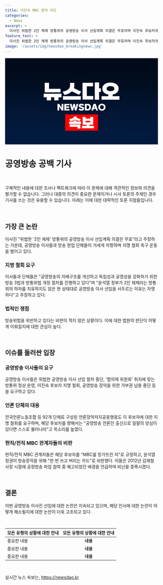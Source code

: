```yaml
---
title: 이진숙 MBC 장악 의도
categories:
  - News
excerpt: >
  이사진 위법한 2인 체제 방통위의 공영방송 이사 선임계획 의결은 무효라며 이진숙 후보자의 지명에 반발하는 공영방송 이사들과 현업 단체들이 14명은 지명을 비판하고, 언론단체도 불만을 터뜨리고 있다. 방송통신위원장 후보자에 대한 촉구와 비난이 계속되고 있으며, 이진숙에 대한 반대 목소리가 거세게 높아지고 있다. 현 상황에서 공영방송 이사 선임을 서둘러 추진하는 이유와 관련하여 논란이 계속되고 있으며, 관련 조직들은 지명 철회를 요구하고 있다.
feature_text: >
  이사진 위법한 2인 체제 방통위의 공영방송 이사 선임계획 의결은 무효라며 이진숙 후보자의 지명에 반발하는 공영방송 이사들과 현업 단체들이 14명은 지명을 비판하고, 언론단체도 불만을 터뜨리고 있다. 방송통신위원장 후보자에 대한 촉구와 비난이 계속되고 있으며, 이진숙에 대한 반대 목소리가 거세게 높아지고 있다. 현 상황에서 공영방송 이사 선임을 서둘러 추진하는 이유와 관련하여 논란이 계속되고 있으며, 관련 조직들은 지명 철회를 요구하고 있다.
image: '/assets/img/newsdao_breakingnews.jpg'
---
```


<p><img src="/assets/img/newsdao_breakingnews.jpg" alt="ontimetimes 속보" /></p>

<h1>공영방송 공백 기사</h1>

<p data-ke-size="size16">&nbsp;</p>

<p>구체적인 내용에 대한 조사나 팩트체크에 따라 이 문제에 대해 객관적인 정보와 의견을 평가할 수 없습니다. 그러나 대중의 의견이 중요한 문제이거나 시사 토론의 주제인 경우 기사를 쓰는 것은 유용할 수 있습니다. 아래는 이에 대한 대략적인 토론 지점들입니다.</p>

<p data-ke-size="size16">&nbsp;</p>

<h2 data-ke-size="size26">가장 큰 논란</h2>

<p>이사진 "위법한 '2인 체제' 방통위의 공영방송 이사 선임계획 의결은 무효"라고 주장하는 가운데, 공영방송 이사들과 방송 현업 단체들이 거세게 저항하며 지명 철회 촉구 운동을 벌이고 있다.</p>

<h3>지명 철회 요구</h3>

<p>이사들과 단체들은 "공영방송의 지배구조를 개선하고 독립성과 공영성을 강화하기 위한 방송 3법과 방통위법 개정 절차를 진행하고 있다"며 "윤석열 정부가 2인 체제라는 방통위의 하자를 치유하지도 않은 현 상태대로 공영방송 이사 선임을 서두르는 이유는 자명하다"고 주장하고 있다.</p>

<h3>법적인 쟁점</h3>

<p>방송위법을 위반하고 있다는 비판이 적지 않은 상황이다. 이에 대한 법원의 판단이 어떻게 이뤄질지에 대한 관심이 높다.</p>

<p data-ke-size="size16">&nbsp;</p>

<h2 data-ke-size="size26">이슈를 둘러싼 입장</h2>

<h3>공영방송 이사들의 요구</h3>

<p>공영방송 이사들은 위법한 공영방송 이사 선임 절차 중단, '합의제 위원회' 취지에 맞는 방통위 정상 운영, 이진숙 후보자 지명 철회, 공영방송 장악을 위한 거부권 남용 중단 등을 요구하고 있다.</p>

<h3>언론 단체의 대응</h3>

<p>전국언론노동조합 등 92개 단체로 구성된 언론장악저지공동행동도 이 후보자에 대한 지명 철회를 요구하며, 해당 후보자를 향해서는 "공영방송 언론인 출신으로 일말의 양심이 있다면 스스로 물러나라"고 목소리를 높였다.</p>

<h3>현직/전직 MBC 관계자들의 비판</h3>

<p>현직/전직 MBC 관계자들은 해당 후보자를 "MBC를 망가뜨린 자"로 규정하고, 윤석열 정권이 방송장악을 위해 "한 번 쓰고 버리는 카드"로 비판했다. 이들은 2012년 김재철 사장 시절에 공정방송 파업 참여 중 해고되었던 배경을 언급하며 비난을 증폭시켰다.</p>

<p data-ke-size="size16">&nbsp;</p>

<h2 data-ke-size="size26">결론</h2>

<p>이번 공영방송 이사진 선임에 대한 논란은 지속되고 있으며, 해당 인사에 대한 논란이 어떻게 해소될지에 대한 논란이 더욱 고조되고 있다.</p>

<p data-ke-size="size16">&nbsp;</p>

<table>
    <thead>
        <tr>
            <th>모든 유형의 상황에 대한 안내</th>
            <th>모든 유형의 상황에 대한 안내</th>
        </tr>
    </thead>
    <tbody>
        <tr>
            <td>중요한 내용</td>
            <td style="text-align: center; height: 17px;"><b>내용</b></td>
        </tr>
        <tr>
            <td>중요한 내용</td>
            <td style="text-align: center; height: 17px;"><b>내용</b></td>
        </tr>
        <tr>
            <td>중요한 내용</td>
            <td style="text-align: center; height: 17px;"><b>내용</b></td>
        </tr>
    </tbody>
</table>

<p data-ke-size="size16">&nbsp;</p>
실시간 뉴스 속보는, <a href="https://newsdao.kr" rel="dofollow">https://newsdao.kr</a>


